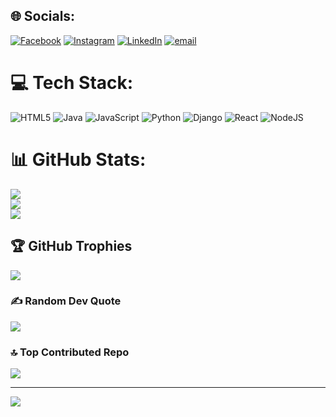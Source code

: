 
## 🌐 Socials:
[![Facebook](https://img.shields.io/badge/Facebook-%231877F2.svg?logo=Facebook&logoColor=white)](https://facebook.com/codewithpradyut) [![Instagram](https://img.shields.io/badge/Instagram-%23E4405F.svg?logo=Instagram&logoColor=white)](https://instagram.com/codewithpradyut) [![LinkedIn](https://img.shields.io/badge/LinkedIn-%230077B5.svg?logo=linkedin&logoColor=white)](https://linkedin.com/in/pradyut-biswas-a39201233) [![email](https://img.shields.io/badge/Email-D14836?logo=gmail&logoColor=white)](mailto:pradyutb484@gmail.com) 

# 💻 Tech Stack:
![HTML5](https://img.shields.io/badge/html5-%23E34F26.svg?style=for-the-badge&logo=html5&logoColor=white) ![Java](https://img.shields.io/badge/java-%23ED8B00.svg?style=for-the-badge&logo=openjdk&logoColor=white) ![JavaScript](https://img.shields.io/badge/javascript-%23323330.svg?style=for-the-badge&logo=javascript&logoColor=%23F7DF1E) ![Python](https://img.shields.io/badge/python-3670A0?style=for-the-badge&logo=python&logoColor=ffdd54) ![Django](https://img.shields.io/badge/django-%23092E20.svg?style=for-the-badge&logo=django&logoColor=white) ![React](https://img.shields.io/badge/react-%2320232a.svg?style=for-the-badge&logo=react&logoColor=%2361DAFB) ![NodeJS](https://img.shields.io/badge/node.js-6DA55F?style=for-the-badge&logo=node.js&logoColor=white)
# 📊 GitHub Stats:
![](https://github-readme-stats.vercel.app/api?username=pradyut772&theme=dark&hide_border=false&include_all_commits=false&count_private=false)<br/>
![](https://nirzak-streak-stats.vercel.app/?user=pradyut772&theme=dark&hide_border=false)<br/>
![](https://github-readme-stats.vercel.app/api/top-langs/?username=pradyut772&theme=dark&hide_border=false&include_all_commits=false&count_private=false&layout=compact)

## 🏆 GitHub Trophies
![](https://github-profile-trophy.vercel.app/?username=pradyut772&theme=radical&no-frame=false&no-bg=true&margin-w=4)

### ✍️ Random Dev Quote
![](https://quotes-github-readme.vercel.app/api?type=horizontal&theme=radical)

### 🔝 Top Contributed Repo
![](https://github-contributor-stats.vercel.app/api?username=pradyut772&limit=5&theme=dark&combine_all_yearly_contributions=true)

---
[![](https://visitcount.itsvg.in/api?id=pradyut772&icon=0&color=0)](https://visitcount.itsvg.in)

<!-- Proudly created with GPRM ( https://gprm.itsvg.in ) -->
